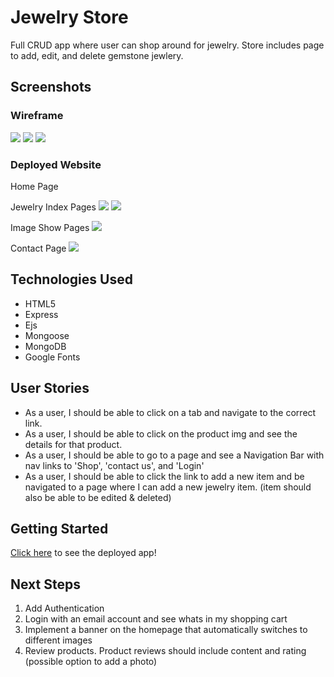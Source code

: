 # Jewelry Store

Full CRUD app where user can shop around for jewelry. Store includes page to add, edit, and delete gemstone jewlery. 

## Screenshots

### Wireframe 
<img src="https://i.imgur.com/NClf4dH.png">
<img src="https://i.imgur.com/bWwtDKc.png">
<img src="https://i.imgur.com/h5KMUIU.png">

### Deployed Website
Home Page

Jewelry Index Pages
<img src="https://i.imgur.com/aQ2PHfv.png"/>
<img src="https://i.imgur.com/WZa1X2W.jpg"/>

Image Show Pages
<img src="https://i.imgur.com/GjmnXZ4.png"/>

Contact Page
<img src="https://i.imgur.com/RBeqRUa.jpg"/>

## Technologies Used
- HTML5
- Express
- Ejs
- Mongoose
- MongoDB
- Google Fonts 

## User Stories
- As a user, I should be able to click on a tab and navigate to the correct link.
- As a user, I should be able to click on the product img and see the details for that product.
- As a user, I should be able to go to a page and see a Navigation Bar with nav links to 'Shop', 'contact us', and 'Login'
- As a user, I should be able to click the link to add a new item and be navigated to a page where I can add a new jewelry item. (item should also be able to be edited & deleted)

## Getting Started
[Click here](https://jewelry-store7.herokuapp.com/) to see the deployed app!

## Next Steps 
1. Add Authentication 
2. Login with an email account and see whats in my shopping cart
3. Implement a banner on the homepage that automatically switches to different images
4. Review products. Product reviews should include content and rating (possible option to add a photo)
